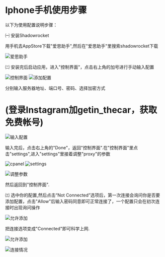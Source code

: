 # Iphone手机使用步骤 

以下为使用配置说明步骤：

㈠ 安装Shadowrocket

用手机去AppStore下载"爱思助手",然后在"爱思助手"里搜索shadowrocket下载

![爱思助手](https://github.com/emerson666/iphonetool/blob/master/images/i4.jpeg)

㈡ 安装完后启动应用，进入"控制界面"，点击右上角的加号进行手动输入配置

![控制界面](https://github.com/emerson666/iphonetool/blob/master/images/cpanel.png)    ![添加配置](https://github.com/emerson666/iphonetool/blob/master/images/do.jpg)

分别输入服务器地址、端口号、密码、选择加密方式   

# (登录Instagram加getin_thecar，获取免费帐号)

![输入配置](https://github.com/emerson666/iphonetool/blob/master/images/set5.jpg)

输入完后，点击右上角的"Done"，返回"控制界面".在"控制界面"里点击"settings",进入"settings"里接着调整"proxy"的参数

![cpanel](https://github.com/emerson666/iphonetool/blob/master/images/set8.png)     ![settings](https://github.com/emerson666/iphonetool/blob/master/images/set6.png)   

![调整参数](https://github.com/emerson666/iphonetool/blob/master/images/set7.png)

然后返回到"控制界面".

㈢ 选中你的配置,然后点击“Not Connected”选项后，第一次连接会询问你是否要添加配置，点击"Allow"后输入密码同意即可正常连接了，一个配置只会在初次连接时出现询问操作

![允许添加](https://github.com/emerson666/iphonetool/blob/master/images/allow.png)

把连接选项变成"Connected"即可科学上网.

![允许添加](https://github.com/emerson666/iphonetool/blob/master/images/turn.png)

![连接情况](https://github.com/emerson666/iphonetool/blob/master/images/end.png)
